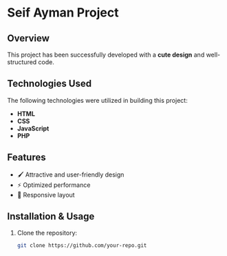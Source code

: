 # Seif Ayman Project

## Overview  
This project has been successfully developed with a **cute design** and well-structured code.

## Technologies Used  
The following technologies were utilized in building this project:  
- **HTML**  
- **CSS**  
- **JavaScript**  
- **PHP**  

## Features  
- 🖌️ Attractive and user-friendly design  
- ⚡ Optimized performance  
- 📱 Responsive layout  

## Installation & Usage  
1. Clone the repository:  
   ```bash
   git clone https://github.com/your-repo.git
